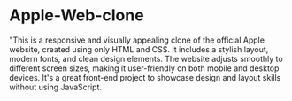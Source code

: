 # Apple-Web-clone

"This is a responsive and visually appealing clone of the official Apple website, created using only HTML and CSS. It includes a stylish layout, modern fonts, and clean design elements. The website adjusts smoothly to different screen sizes, making it user-friendly on both mobile and desktop devices. It's a great front-end project to showcase design and layout skills without using JavaScript.
